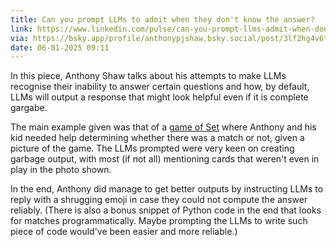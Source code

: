 ```yaml
---
title: Can you prompt LLMs to admit when they don't know the answer?
link: https://www.linkedin.com/pulse/can-you-prompt-llms-admit-when-dont-know-answer-anthony-shaw-7gjbc/
via: https://bsky.app/profile/anthonypjshaw.bsky.social/post/3lf2hg4v6tk2q
date: 06-01-2025 09:11
---
```


In this piece, Anthony Shaw talks about his attempts to make LLMs recognise their inability to answer certain questions and how, by default, LLMs will output a response that might look helpful even if it is complete gargabe.

The main example given was that of a [game of Set](https://en.wikipedia.org/wiki/Set_(card_game)) where Anthony and his kid needed help determining whether there was a match or not, given a picture of the game.
The LLMs prompted were very keen on creating garbage output, with most (if not all) mentioning cards that weren't even in play in the photo shown.

In the end, Anthony did manage to get better outputs by instructing LLMs to reply with a shrugging emoji in case they could not compute the answer reliably.
(There is also a bonus snippet of Python code in the end that looks for matches programmatically. Maybe prompting the LLMs to write such piece of code would've been easier and more reliable.)
